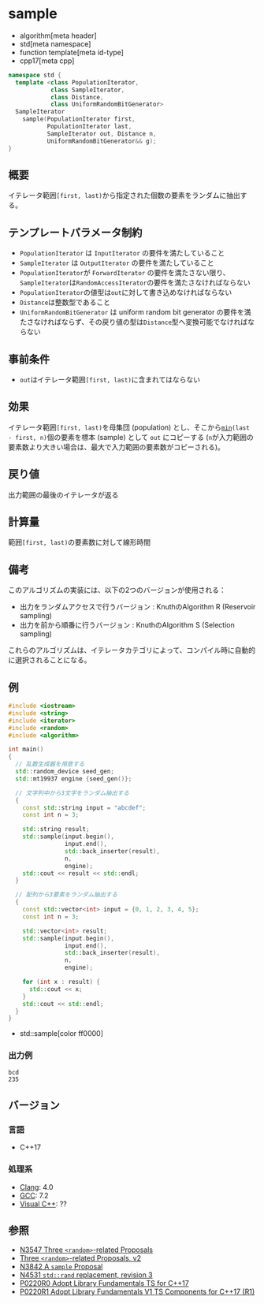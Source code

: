 # sample
* algorithm[meta header]
* std[meta namespace]
* function template[meta id-type]
* cpp17[meta cpp]


```cpp
namespace std {
  template <class PopulationIterator,
            class SampleIterator,
            class Distance,
            class UniformRandomBitGenerator>
  SampleIterator
    sample(PopulationIterator first,
           PopulationIterator last,
           SampleIterator out, Distance n,
           UniformRandomBitGenerator&& g);
}
```

## 概要
イテレータ範囲`[first, last)`から指定された個数の要素をランダムに抽出する。


## テンプレートパラメータ制約
- `PopulationIterator` は `InputIterator` の要件を満たしていること
- `SampleIterator` は `OutputIterator` の要件を満たしていること
- `PopulationIterator`が `ForwardIterator` の要件を満たさない限り、`SampleIterator`は`RandomAccessIterator`の要件を満たさなければならない
- `PopulationIterator`の値型は`out`に対して書き込めなければならない
- `Distance`は整数型であること
- `UniformRandomBitGenerator` は uniform random bit generator の要件を満たさなければならず、その戻り値の型は`Distance`型へ変換可能でなければならない


## 事前条件
- `out`はイテレータ範囲`[first, last)`に含まれてはならない


## 効果
イテレータ範囲`[first, last)`を母集団 (population) とし、そこから[`min`](min.md)`(last - first, n)`個の要素を標本 (sample) として `out` にコピーする (`n`が入力範囲の要素数より大きい場合は、最大で入力範囲の要素数がコピーされる)。


## 戻り値
出力範囲の最後のイテレータが返る


## 計算量
範囲`[first, last)`の要素数に対して線形時間


## 備考
このアルゴリズムの実装には、以下の2つのバージョンが使用される：

- 出力をランダムアクセスで行うバージョン : KnuthのAlgorithm R (Reservoir sampling)
- 出力を前から順番に行うバージョン : KnuthのAlgorithm S (Selection sampling)

これらのアルゴリズムは、イテレータカテゴリによって、コンパイル時に自動的に選択されることになる。


## 例
```cpp example
#include <iostream>
#include <string>
#include <iterator>
#include <random>
#include <algorithm>

int main()
{
  // 乱数生成器を用意する
  std::random_device seed_gen;
  std::mt19937 engine {seed_gen()};

  // 文字列中から3文字をランダム抽出する
  {
    const std::string input = "abcdef";
    const int n = 3;

    std::string result;
    std::sample(input.begin(),
                input.end(),
                std::back_inserter(result),
                n,
                engine);
    std::cout << result << std::endl;
  }

  // 配列から3要素をランダム抽出する
  {
    const std::vector<int> input = {0, 1, 2, 3, 4, 5};
    const int n = 3;

    std::vector<int> result;
    std::sample(input.begin(),
                input.end(),
                std::back_inserter(result),
                n,
                engine);

    for (int x : result) {
      std::cout << x;
    }
    std::cout << std::endl;
  }
}
```
* std::sample[color ff0000]

### 出力例
```
bcd
235
```


## バージョン
### 言語
- C++17

### 処理系
- [Clang](/implementation.md#clang): 4.0
- [GCC](/implementation.md#gcc): 7.2
- [Visual C++](/implementation.md#visual_cpp): ??


## 参照
- [N3547 Three `<random>`-related Proposals](http://www.open-std.org/jtc1/sc22/wg21/docs/papers/2013/n3547.pdf)
- [Three `<random>`-related Proposals, v2](http://www.open-std.org/jtc1/sc22/wg21/docs/papers/2013/n3742.pdf)
- [N3842 A `sample` Proposal](http://www.open-std.org/jtc1/sc22/wg21/docs/papers/2014/n3842.pdf)
- [N4531 `std::rand` replacement, revision 3](http://www.open-std.org/jtc1/sc22/wg21/docs/papers/2015/n4531.html)
- [P0220R0 Adopt Library Fundamentals TS for C++17](http://www.open-std.org/jtc1/sc22/wg21/docs/papers/2016/p0220r0.html)
- [P0220R1 Adopt Library Fundamentals V1 TS Components for C++17 (R1)](http://www.open-std.org/jtc1/sc22/wg21/docs/papers/2016/p0220r1.html)
